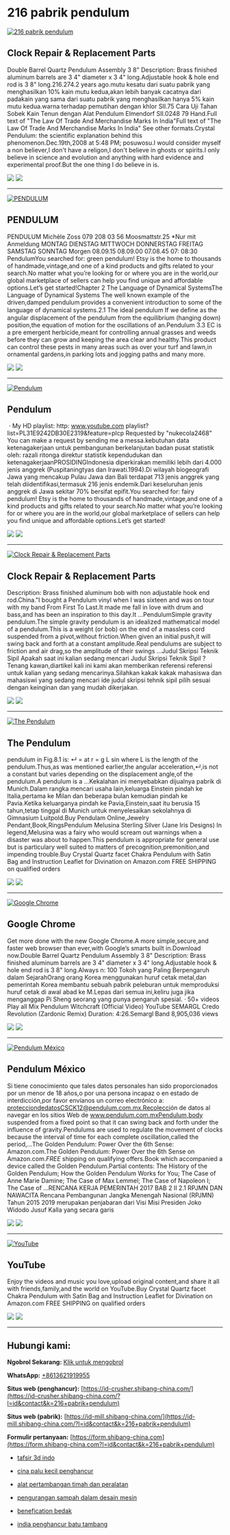 # 216 pabrik pendulum

<a href="https://swt.shibang-china.com/?l=id&img&k=216+pabrik+pendulum" target="_blank">![216 pabrik pendulum](http://static.shibang-china.com/all-800x300/1425.jpg)</a>

## Clock Repair &amp; Replacement Parts
Double Barrel Quartz Pendulum Assembly 3 8&quot; Description: Brass finished aluminum barrels are 3 4&quot; diameter x 3 4&quot; long.Adjustable hook &amp; hole end rod is 3 8&quot; long.216.274.2 years ago.mutu kesatu dari suatu pabrik yang menghasilkan 10% kain mutu kedua,akan lebih banyak cacatnya dari padakain yang sama dari suatu pabrik yang menghasilkan hanya 5% kain mutu kedua.warna terhadap pemutihan dengan khlor SII.75 Cara Uji Tahan Sobek Kain Tenun dengan Alat Pendulum Elmendorf SII.0248 79 Hand.Full text of &quot;The Law Of Trade And Merchandise Marks In India&quot;Full text of &quot;The Law Of Trade And Merchandise Marks In India&quot; See other formats.Crystal Pendulum: the scientific explanation behind this phenomenon.Dec.19th,2008 at 5:48 PM; posuwosu.I would consider myself a non believer,I don't have a religon,I don't believe in ghosts or spirits.I only believe in science and evolution and anything with hard evidence and experimental proof.But the one thing I do believe in is.


<a href="https://whatsapp.shibangsoft.com/WhatsApp.php" target="_blank" title="WhatsApp">![](http://static.shibang-china.com/icon/whatsapp.png)</a> <a href="https://swt.shibang-china.com/?l=id&icon&k=216+pabrik+pendulum" target="_blank">![](http://static.shibang-china.com/icon/chat-id.png)</a>

---

<a href="https://swt.shibang-china.com/?l=id&img&k=216+pabrik+pendulum" target="_blank">![PENDULUM](http://static.shibang-china.com/all-800x300/1461.jpg)</a>

## PENDULUM
PENDULUM Mich&#232;le Zoss 079 208 03 56 Moosmattstr.25 *Nur mit Anmeldung MONTAG DIENSTAG MITTWOCH DONNERSTAG FREITAG SAMSTAG SONNTAG Morgen 08.09.15 08.09.00 07.08.45 07: 08:30 PendulumYou searched for: green pendulum! Etsy is the home to thousands of handmade,vintage,and one of a kind products and gifts related to your search.No matter what you’re looking for or where you are in the world,our global marketplace of sellers can help you find unique and affordable options.Let’s get started!Chapter 2 The Language of Dynamical SystemsThe Language of Dynamical Systems The well known example of the driven,damped pendulum provides a convenient introduction to some of the language of dynamical systems.2.1 The ideal pendulum If we deﬁne as the angular displacement of the pendulum from the equilibrium (hanging down) position,the equation of motion for the oscillations of an.Pendulum 3.3 EC is a pre emergent herbicide,meant for controlling annual grasses and weeds before they can grow and keeping the area clear and healthy.This product can control these pests in many areas such as over your turf and lawn,in ornamental gardens,in parking lots and jogging paths and many more.


<a href="https://whatsapp.shibangsoft.com/WhatsApp.php" target="_blank" title="WhatsApp">![](http://static.shibang-china.com/icon/whatsapp.png)</a> <a href="https://swt.shibang-china.com/?l=id&icon&k=216+pabrik+pendulum" target="_blank">![](http://static.shibang-china.com/icon/chat-id.png)</a>

---

<a href="https://swt.shibang-china.com/?l=id&img&k=216+pabrik+pendulum" target="_blank">![Pendulum](http://static.shibang-china.com/all-800x300/368.jpg)</a>

## Pendulum
&nbsp;&#0183;&#32;My HD playlist: http: www.youtube.com playlist?list=PL31E9242DB30E2319&amp;feature=plcp Requested by &quot;nukecola2468&quot; You can make a request by sending me a messa.kebutuhan data ketenagakerjaan untuk pembangunan berkelanjutan badan pusat statistik oleh: razali ritonga direktur statistik kependudukan dan ketenagakerjaanPROSIDINGIndonesia diperkirakan memiliki lebih dari 4.000 jenis anggrek (Puspitaningtyas dan Irawati.1994).Di wilayah biogeografi Jawa yang mencakup Pulau Jawa dan Bali terdapat 713 jenis anggrek yang telah diidentifikasi,termasuk 216 jenis endemik.Dari keseluruhan jenis anggrek di Jawa sekitar 70% bersifat epifit.You searched for: fairy pendulum! Etsy is the home to thousands of handmade,vintage,and one of a kind products and gifts related to your search.No matter what you’re looking for or where you are in the world,our global marketplace of sellers can help you find unique and affordable options.Let’s get started!


<a href="https://whatsapp.shibangsoft.com/WhatsApp.php" target="_blank" title="WhatsApp">![](http://static.shibang-china.com/icon/whatsapp.png)</a> <a href="https://swt.shibang-china.com/?l=id&icon&k=216+pabrik+pendulum" target="_blank">![](http://static.shibang-china.com/icon/chat-id.png)</a>

---

<a href="https://swt.shibang-china.com/?l=id&img&k=216+pabrik+pendulum" target="_blank">![Clock Repair &amp; Replacement Parts](http://static.shibang-china.com/all-800x300/291.jpg)</a>

## Clock Repair &amp; Replacement Parts
Description: Brass finished aluminum bob with non adjustable hook end rod.China.&quot;I bought a Pendulum vinyl when I was sixteen and was on tour with my band From First To Last.It made me fall in love with drum and bass,and has been an inspiration to this day.It …PendulumSimple gravity pendulum.The simple gravity pendulum is an idealized mathematical model of a pendulum.This is a weight (or bob) on the end of a massless cord suspended from a pivot,without friction.When given an initial push,it will swing back and forth at a constant amplitude.Real pendulums are subject to friction and air drag,so the amplitude of their swings …Judul Skripsi Teknik Sipil Apakah saat ini kalian sedang mencari Judul Skripsi Teknik Sipil ?Tenang kawan,diartikel kali ini kami akan memberikan referensi referensi untuk kalian yang sedang mencarinya.Silahkan kakak kakak mahasiswa dan mahasiswi yang sedang mencari ide judul skripsi tehnik sipil pilih sesuai dengan keinginan dan yang mudah dikerjakan.


<a href="https://whatsapp.shibangsoft.com/WhatsApp.php" target="_blank" title="WhatsApp">![](http://static.shibang-china.com/icon/whatsapp.png)</a> <a href="https://swt.shibang-china.com/?l=id&icon&k=216+pabrik+pendulum" target="_blank">![](http://static.shibang-china.com/icon/chat-id.png)</a>

---

<a href="https://swt.shibang-china.com/?l=id&img&k=216+pabrik+pendulum" target="_blank">![The Pendulum](http://static.shibang-china.com/all-800x300/659.jpg)</a>

## The Pendulum
pendulum in Fig.8.1 is: ↵ = at r = g L sin where L is the length of the pendulum.Thus,as was mentioned earlier,the angular acceleration,↵,is not a constant but varies depending on the displacement angle,of the pendulum.A pendulum is a …Kekalahan ini menyebabkan dijualnya pabrik di Munich.Dalam rangka mencari usaha lain,keluarga Einstein pindah ke Italia,pertama ke Milan dan beberapa bulan kemudian pindah ke Pavia.Ketika keluarganya pindah ke Pavia,Einstein,saat itu berusia 15 tahun,tetap tinggal di Munich untuk menyelesaikan sekolahnya di Gimnasium Luitpold.Buy Pendulam Online,Jewelry Pendant,Book,RingsPendulum Melusina Sterling Silver (Jane Iris Designs) In legend,Melusina was a fairy who would scream out warnings when a disaster was about to happen.This pendulum is appropriate for general use but is particulary well suited to matters of precognition,premonition,and impending trouble.Buy Crystal Quartz facet Chakra Pendulum with Satin Bag and Instruction Leaflet for Divination on Amazon.com FREE SHIPPING on qualified orders


<a href="https://whatsapp.shibangsoft.com/WhatsApp.php" target="_blank" title="WhatsApp">![](http://static.shibang-china.com/icon/whatsapp.png)</a> <a href="https://swt.shibang-china.com/?l=id&icon&k=216+pabrik+pendulum" target="_blank">![](http://static.shibang-china.com/icon/chat-id.png)</a>

---

<a href="https://swt.shibang-china.com/?l=id&img&k=216+pabrik+pendulum" target="_blank">![Google Chrome](http://static.shibang-china.com/all-800x300/65.jpg)</a>

## Google Chrome
Get more done with the new Google Chrome.A more simple,secure,and faster web browser than ever,with Google’s smarts built in.Download now.Double Barrel Quartz Pendulum Assembly 3 8&quot; Description: Brass finished aluminum barrels are 3 4&quot; diameter x 3 4&quot; long.Adjustable hook &amp; hole end rod is 3 8&quot; long.Always n: 100 Tokoh yang Paling Berpengaruh dalam SejarahOrang orang Korea menggunakan huruf cetak metal,dan pemerintah Korea membantu sebuah pabrik peleburan untuk memproduksi huruf cetak di awal abad ke M.Lepas dari semua ini,keliru juga jika menganggap Pi Sheng seorang yang punya pengaruh spesial.&nbsp;&#0183;&#32;50+ videos Play all Mix Pendulum Witchcraft (Official Video) YouTube SEMARGL Credo Revolution (Zardonic Remix) Duration: 4:26.Semargl Band 8,905,036 views


<a href="https://whatsapp.shibangsoft.com/WhatsApp.php" target="_blank" title="WhatsApp">![](http://static.shibang-china.com/icon/whatsapp.png)</a> <a href="https://swt.shibang-china.com/?l=id&icon&k=216+pabrik+pendulum" target="_blank">![](http://static.shibang-china.com/icon/chat-id.png)</a>

---

<a href="https://swt.shibang-china.com/?l=id&img&k=216+pabrik+pendulum" target="_blank">![Pendulum M&#233;xico](http://static.shibang-china.com/all-800x300/779.jpg)</a>

## Pendulum M&#233;xico
Si tiene conocimiento que tales datos personales han sido proporcionados por un menor de 18 a&#241;os,o por una persona incapaz o en estado de interdicci&#243;n,por favor env&#237;anos un correo electr&#243;nico a: protecciondedatosCSCK12@pendulum.com.mx.Recolecci&#243;n de datos al navegar en los sitios Web de www.pendulum.com.mxPendulum,body suspended from a fixed point so that it can swing back and forth under the influence of gravity.Pendulums are used to regulate the movement of clocks because the interval of time for each complete oscillation,called the period,…The Golden Pendulum: Power Over the 6th Sense: Amazon.com.The Golden Pendulum: Power Over the 6th Sense on Amazon.com.*FREE* shipping on qualifying offers.Book which accompanied a device called the Golden Pendulum.Partial contents: The History of the Golden Pendulum; How the Golden Pendulum Works for You; The Case of Anne Marie Damine; The Case of Max Lemmel; The Case of Napoleon I; The Case of …RENCANA KERJA PEMERINTAH 2017 BAB 2 II 2.1 RPJMN DAN NAWACITA Rencana Pembangunan Jangka Menengah Nasional (RPJMN) Tahun 2015 2019 merupakan penjabaran dari Visi Misi Presiden Joko Widodo Jusuf Kalla yang secara garis


<a href="https://whatsapp.shibangsoft.com/WhatsApp.php" target="_blank" title="WhatsApp">![](http://static.shibang-china.com/icon/whatsapp.png)</a> <a href="https://swt.shibang-china.com/?l=id&icon&k=216+pabrik+pendulum" target="_blank">![](http://static.shibang-china.com/icon/chat-id.png)</a>

---

<a href="https://swt.shibang-china.com/?l=id&img&k=216+pabrik+pendulum" target="_blank">![YouTube](http://static.shibang-china.com/all-800x300/946.jpg)</a>

## YouTube
Enjoy the videos and music you love,upload original content,and share it all with friends,family,and the world on YouTube.Buy Crystal Quartz facet Chakra Pendulum with Satin Bag and Instruction Leaflet for Divination on Amazon.com FREE SHIPPING on qualified orders

<a href="https://whatsapp.shibangsoft.com/WhatsApp.php" target="_blank" title="WhatsApp">![](http://static.shibang-china.com/icon/whatsapp.png)</a> <a href="https://swt.shibang-china.com/?l=id&icon&k=216+pabrik+pendulum" target="_blank">![](http://static.shibang-china.com/icon/chat-id.png)</a>

---
## Hubungi kami:

**Ngobrol Sekarang:** [Klik untuk mengobrol](https://swt.shibang-china.com?l=id&contact&k=216+pabrik+pendulum)

**WhatsApp:**  [+8613621919955](https://whatsapp.shibangsoft.com/WhatsApp.php)

**Situs web (penghancur):** [https://id-crusher.shibang-china.com/](https://id-crusher.shibang-china.com/?l=id&contact&k=216+pabrik+pendulum)

**Situs web (pabrik):** [https://id-mill.shibang-china.com/](https://id-mill.shibang-china.com/?l=id&contact&k=216+pabrik+pendulum)

**Formulir pertanyaan:** [https://form.shibang-china.com](https://form.shibang-china.com?l=id&contact&k=216+pabrik+pendulum)

* [tafsir 3d indo](../41/tafsir%203d%20indo.md)

* [cina palu kecil penghancur](../41/cina%20palu%20kecil%20penghancur.md)

* [alat pertambangan timah dan peralatan](../44/alat%20pertambangan%20timah%20dan%20peralatan.md)

* [pengurangan sampah dalam desain mesin](../47/pengurangan%20sampah%20dalam%20desain%20mesin.md)

* [benefication bedak](../45/benefication%20bedak.md)

* [india penghancur batu tambang](../47/india%20penghancur%20batu%20tambang.md)